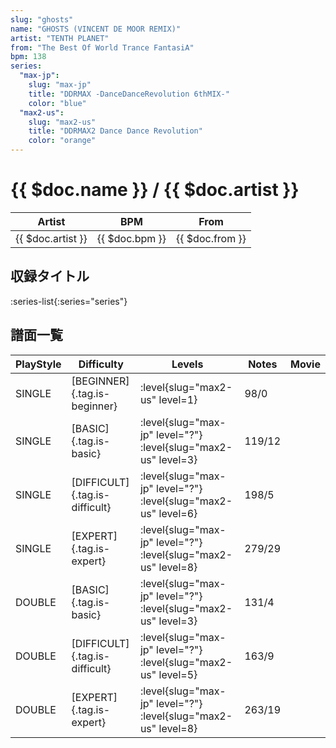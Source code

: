 ```yaml
---
slug: "ghosts"
name: "GHOSTS (VINCENT DE MOOR REMIX)"
artist: "TENTH PLANET"
from: "The Best Of World Trance FantasiA"
bpm: 138
series:
  "max-jp":
    slug: "max-jp"
    title: "DDRMAX -DanceDanceRevolution 6thMIX-"
    color: "blue"
  "max2-us":
    slug: "max2-us"
    title: "DDRMAX2 Dance Dance Revolution"
    color: "orange"
---
```


# {{ $doc.name }} / {{ $doc.artist }}

|Artist|BPM|From|
|------|---|----|
|{{ $doc.artist }}|{{ $doc.bpm }}|{{ $doc.from }}|

## 収録タイトル

:series-list{:series="series"}

## 譜面一覧

|PlayStyle|Difficulty|Levels|Notes|Movie|
|---------|----------|------|-----|-----|
|SINGLE|[BEGINNER]{.tag.is-beginner}|:level{slug="max2-us" level=1}|98/0||
|SINGLE|[BASIC]{.tag.is-basic}|:level{slug="max-jp" level="?"} :level{slug="max2-us" level=3}|119/12||
|SINGLE|[DIFFICULT]{.tag.is-difficult}|:level{slug="max-jp" level="?"} :level{slug="max2-us" level=6}|198/5||
|SINGLE|[EXPERT]{.tag.is-expert}|:level{slug="max-jp" level="?"} :level{slug="max2-us" level=8}|279/29||
|DOUBLE|[BASIC]{.tag.is-basic}|:level{slug="max-jp" level="?"} :level{slug="max2-us" level=3}|131/4||
|DOUBLE|[DIFFICULT]{.tag.is-difficult}|:level{slug="max-jp" level="?"} :level{slug="max2-us" level=5}|163/9||
|DOUBLE|[EXPERT]{.tag.is-expert}|:level{slug="max-jp" level="?"} :level{slug="max2-us" level=8}|263/19||
